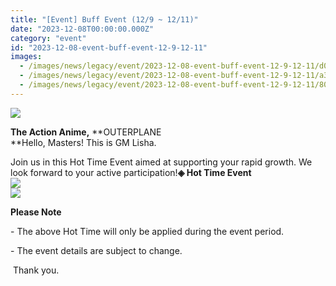 ```yaml
---
title: "[Event] Buff Event (12/9 ~ 12/11)"
date: "2023-12-08T00:00:00.000Z"
category: "event"
id: "2023-12-08-event-buff-event-12-9-12-11"
images:
  - /images/news/legacy/event/2023-12-08-event-buff-event-12-9-12-11/d0d12422ae044502a79c8103a36712a1.webp
  - /images/news/legacy/event/2023-12-08-event-buff-event-12-9-12-11/a3940e980cc94a9180880419dac0bb9b.webp
  - /images/news/legacy/event/2023-12-08-event-buff-event-12-9-12-11/80e33f3a9e5b47aa985edd6a1ea9682f.webp
---
```


![](/images/news/legacy/event/2023-12-08-event-buff-event-12-9-12-11/d0d12422ae044502a79c8103a36712a1.webp)  
  
**The Action Anime,** **OUTERPLANE  
**Hello, Masters! This is GM Lisha.  
  
Join us in this Hot Time Event aimed at supporting your rapid growth. We look forward to your active participation!**◈ Hot Time Event**  
![](/images/news/legacy/event/2023-12-08-event-buff-event-12-9-12-11/a3940e980cc94a9180880419dac0bb9b.webp)  
![](/images/news/legacy/event/2023-12-08-event-buff-event-12-9-12-11/80e33f3a9e5b47aa985edd6a1ea9682f.webp)

**Please Note** 

\- The above Hot Time will only be applied during the event period.

\- The event details are subject to change.

 Thank you.
